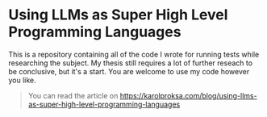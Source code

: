 # Using LLMs as Super High Level Programming Languages
This is a repository containing all of the code I wrote for running tests while researching the subject. My thesis still requires a lot of further reseach to be conclusive, but it's a start. You are welcome to use my code however you like.

> You can read the article on https://karolproksa.com/blog/using-llms-as-super-high-level-programming-languages
